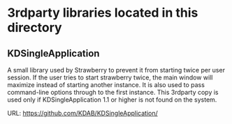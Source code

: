 3rdparty libraries located in this directory
============================================

KDSingleApplication
-------------------
A small library used by Strawberry to prevent it from starting twice per user session.
If the user tries to start strawberry twice, the main window will maximize instead of starting another instance.
It is also used to pass command-line options through to the first instance.
This 3rdparty copy is used only if KDSingleApplication 1.1 or higher is not found on the system.

URL: https://github.com/KDAB/KDSingleApplication/
